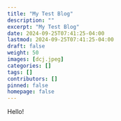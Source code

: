 ```yaml
---
title: "My Test Blog"
description: ""
excerpt: "My Test Blog"
date: 2024-09-25T07:41:25-04:00
lastmod: 2024-09-25T07:41:25-04:00
draft: false
weight: 50
images: [dcj.jpeg]
categories: []
tags: []
contributors: []
pinned: false
homepage: false
---
```


Hello!